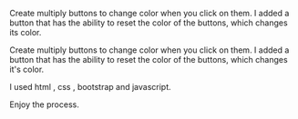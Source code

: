 Create multiply buttons to change color when you click on them.
I added a button that has the ability to reset the color of the buttons, which changes its color.

Create multiply buttons to change color when you click on them.
I added a button that has the ability to reset the color of the buttons, which changes it's color.

I used html , css , bootstrap and javascript.

Enjoy the process.